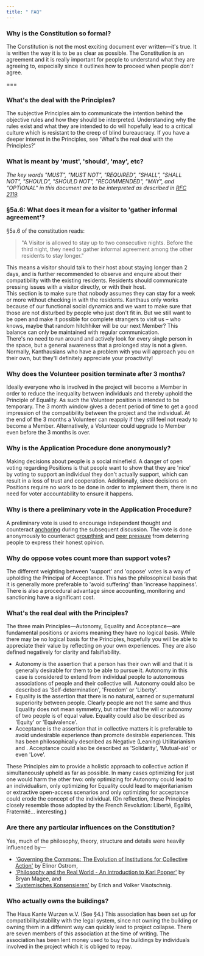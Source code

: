 ```yaml
---
title: " FAQ"
---
```


### Why is the Constitution so formal?
The Constitution is not the most exciting document ever written—it's true. It is written the way it is to be as clear as possible. The Constitution is an agreement and it is really important for people to understand what they are agreeing to, especially since it outlines how to proceed when people _don't_ agree.

===

### What's the deal with the Principles?
The subjective Principles aim to communicate the intention behind the objective rules and how they should be interpreted. Understanding why the rules exist and what they are intended to do will hopefully lead to a critical culture which is resistant to the creep of blind bureaucracy. If you have a deeper interest in the Principles, see 'What's the real deal with the Principles?'

### What is meant by 'must', 'should', 'may', etc?
_The key words "MUST", "MUST NOT", "REQUIRED", "SHALL", "SHALL NOT", "SHOULD", "SHOULD NOT", "RECOMMENDED", "MAY", and "OPTIONAL" in this document are to be interpreted as described in [RFC 2119](https://tools.ietf.org/html/rfc2119)._

### §5a.6: What does it mean for a visitor to 'gather informal agreement'?
§5a.6 of the constitution reads:

> "A Visitor is allowed to stay up to two consecutive nights. Before the third night, they need to gather informal agreement among the other residents to stay longer."

This means a visitor should talk to their host about staying longer than 2 days, and is further recommended to observe and enquire about their compatibility with the existing residents. Residents should communicate pressing issues with a visitor directly, or with their host. <br>
This section is to make sure that nobody assumes they can stay for a week or more without checking in with the residents. Kanthaus only works because of our functional social dynamics and we want to make sure that those are not disturbed by people who just don't fit in. But we still want to be open and make it possible for complete strangers to visit us – who knows, maybe that random hitchhiker will be our next Member? This balance can only be maintained with regular communication. <br>
There's no need to run around and actively look for every single person in the space, but a general awareness that a prolonged stay is not a given. Normally, Kanthausians who have a problem with you will approach you on their own, but they'll definitely appreciate your proactivity!

### Why does the Volunteer position terminate after 3 months?
Ideally everyone who is involved in the project will become a Member in order to reduce the inequality between individuals and thereby uphold the Principle of Equality. As such the Volunteer position is intended to be temporary. The 3 month window gives a decent period of time to get a good impression of the compatibility between the project and the individual. At the end of the 3 months a Volunteer can reapply if they still feel not ready to become a Member. Alternatively, a Volunteer could upgrade to Member even before the 3 months is over.

### Why is the Application Procedure done anonymously?
Making decisions about people is a social minefield. A danger of open voting regarding Positions is that people want to show that they are 'nice' by voting to support an individual they don't actually support, which can result in a loss of trust and cooperation. Additionally, since decisions on Positions require no work to be done in order to implement them, there is no need for voter accountability to ensure it happens.

### Why is there a preliminary vote in the Application Procedure?
A preliminary vote is used to encourage independent thought and counteract [anchoring](https://en.wikipedia.org/wiki/Anchoring) during the subsequent discussion. The vote is done anonymously to counteract [groupthink](https://en.wikipedia.org/wiki/Groupthink) and [peer pressure](https://en.wikipedia.org/wiki/Peer_pressure) from deterring people to express their honest opinion.

### Why do oppose votes count more than support votes?
The different weighting  between 'support' and 'oppose' votes is a way of upholding the Principal of Acceptance. This has the philosophical basis that it is generally more preferable to 'avoid suffering' than 'increase happiness'. There is also a procedural advantage since accounting, monitoring and sanctioning have a significant cost.

### What's the real deal with the Principles?
The three main Principles—Autonomy, Equality and Acceptance—are fundamental positions or axioms meaning they have no logical basis. While there may be no logical basis for the Principles, hopefully you will be able to appreciate their value by reflecting on your own experiences. They are also defined negatively for clarity and falsifiability.

* Autonomy is the assertion that a person has their own will and that it is generally desirable for them to be able to pursue it. Autonomy in this case is considered to extend from individual people to autonomous associations of people and their collective will. Autonomy could also be described as 'Self-determination', 'Freedom' or 'Liberty'.
* Equality is the assertion that there is no natural, earned or supernatural superiority between people. Clearly people are not the same and thus Equality does not mean symmetry, but rather that the will or autonomy of two people is of equal value. Equality could also be described as 'Equity' or 'Equivalence'.
* Acceptance is the assertion that in collective matters it is preferable to avoid undesirable experience than promote desirable experiences. This has been philosophically described as Negative (Leaning) Utilitarianism and . Acceptance could also be described as 'Solidarity', 'Mutual-aid' or even 'Love'.

These Principles aim to provide a holistic approach to collective action if simultaneously upheld as far as possible. In many cases optimizing for just one would harm the other two: only optimizing for Autonomy could lead to an individualism, only optimizing for Equality could lead to majoritarianism or extractive open-access scenarios and only optimizing for acceptance could erode the concept of the individual. (On reflection, these Principles closely resemble those adopted by the French Revolution: Liberté, Egalité, Fraternité... interesting.)

### Are there any particular influences on the Constitution?
Yes, much of the philosophy, theory, structure and details were heavily influenced by—
* ['Governing the Commons: The Evolution of Institutions for Collective Action'](http://wtf.tw/ref/ostrom_1990.pdf) by Elinor Ostrom,
* ['Philosophy and the Real World - An Introduction to Karl Popper'](https://www.scribd.com/doc/171535409/Philosophy-and-the-Real-World-An-Introduction-to-Karl-Popper-Bryan-Magee) by Bryan Magee, and
* ['Systemisches Konsensieren'](http://www.sk-prinzip.eu/das-sk-prinzip/) by Erich and Volker Visotschnig.

### Who actually owns the buildings?
The Haus Kante Wurzen w.V. (See §4.) This association has been set up for compatibility/stability with the legal system, since not owning the building or owning them in a different way can quickly lead to project collapse. There are seven members of this association at the time of writing. The association has been lent money used to buy the buildings by individuals involved in the project which it is obliged to repay.
